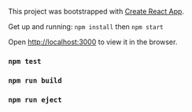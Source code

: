 This project was bootstrapped with [Create React App](https://github.com/facebook/create-react-app).

Get up and running: `npm install` then `npm start`

Open [http://localhost:3000](http://localhost:3000) to view it in the browser.


### `npm test`
### `npm run build`
### `npm run eject`

